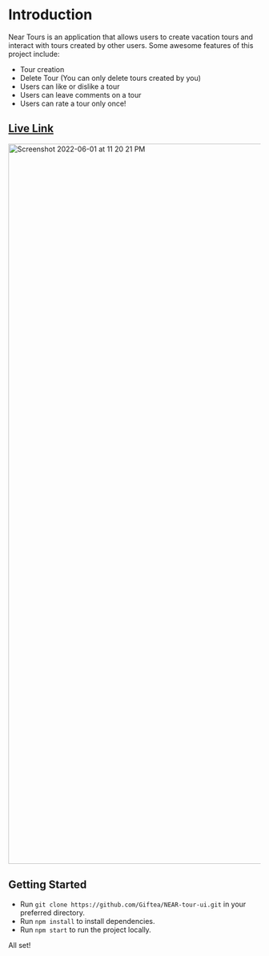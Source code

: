 # Introduction

Near Tours is an application that allows users to create vacation tours and interact with tours created by other users. Some awesome features of this project include:

- Tour creation
- Delete Tour (You can only delete tours created by you)
- Users can like or dislike a tour
- Users can leave comments on a tour
- Users can rate a tour only once!

## [Live Link](https://giftea.github.io/NEAR-tour-ui)

<img width="1439" alt="Screenshot 2022-06-01 at 11 20 21 PM" src="https://user-images.githubusercontent.com/70780434/171515612-871777c8-a6ef-41b0-b795-4312a42146b0.png">


## Getting Started

- Run `git clone https://github.com/Giftea/NEAR-tour-ui.git` in your preferred directory.
- Run `npm install` to install dependencies.
- Run `npm start` to run the project locally.

All set!


<!-- ## This a demo for Dacade

[Dacade](https://dacade.org/signup?invite=giftea) -->
